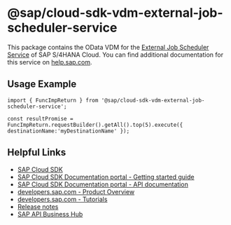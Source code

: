 # @sap/cloud-sdk-vdm-external-job-scheduler-service

This package contains the OData VDM for the [External Job Scheduler Service](https://api.sap.com/api/BC_EXT_APPJOB_MANAGEMENT;v=0002) of SAP S/4HANA Cloud.
You can find additional documentation for this service on [help.sap.com](https://help.sap.com:00443/http.svc/ahp2/SAP_S4HANA_CLOUD/latest/EN/aa/dfe07526c547c784c2258a9d145e6f/frameset.htm).

## Usage Example
```
import { FuncImpReturn } from '@sap/cloud-sdk-vdm-external-job-scheduler-service';

const resultPromise = FuncImpReturn.requestBuilder().getAll().top(5).execute({ destinationName:'myDestinationName' });

```

## Helpful Links

- [SAP Cloud SDK](https://github.com/SAP/cloud-sdk-js)
- [SAP Cloud SDK Documentation portal - Getting started guide](https://sap.github.io/cloud-sdk/docs/js/getting-started)
- [SAP Cloud SDK Documentation portal - API documentation](https://sap.github.io/cloud-sdk/docs/js/api)
- [developers.sap.com - Product Overview](https://developers.sap.com/topics/cloud-sdk.html)
- [developers.sap.com - Tutorials](https://developers.sap.com/tutorial-navigator.html?tag=software-product:technology-platform/sap-cloud-sdk&tag=tutorial:type/tutorial&tag=programming-tool:javascript)
- [Release notes](https://help.sap.com/doc/2324e9c3b28748a4ae2ad08166d77675/1.0/en-US/js-index.html)
- [SAP API Business Hub](https://api.sap.com/)
